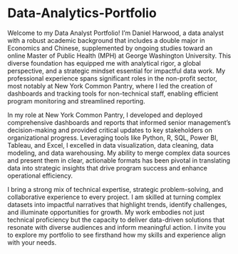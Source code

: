 # Data-Analytics-Portfolio

Welcome to my Data Analyst Portfolio! I’m Daniel Harwood, a data analyst with a robust academic background that includes a double major in Economics and Chinese, supplemented by ongoing studies toward an online Master of Public Health (MPH) at George Washington University. This diverse foundation has equipped me with analytical rigor, a global perspective, and a strategic mindset essential for impactful data work. My professional experience spans significant roles in the non-profit sector, most notably at New York Common Pantry, where I led the creation of dashboards and tracking tools for non-technical staff, enabling efficient program monitoring and streamlined reporting.

In my role at New York Common Pantry, I developed and deployed comprehensive dashboards and reports that informed senior management’s decision-making and provided critical updates to key stakeholders on organizational progress. Leveraging tools like Python, R, SQL, Power BI, Tableau, and Excel, I excelled in data visualization, data cleaning, data modeling, and data warehousing. My ability to merge complex data sources and present them in clear, actionable formats has been pivotal in translating data into strategic insights that drive program success and enhance operational efficiency.

I bring a strong mix of technical expertise, strategic problem-solving, and collaborative experience to every project. I am skilled at turning complex datasets into impactful narratives that highlight trends, identify challenges, and illuminate opportunities for growth. My work embodies not just technical proficiency but the capacity to deliver data-driven solutions that resonate with diverse audiences and inform meaningful action. I invite you to explore my portfolio to see firsthand how my skills and experience align with your needs.
